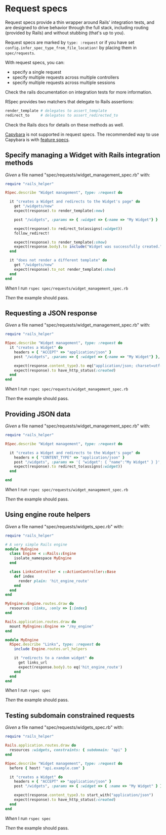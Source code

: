 # Request specs

Request specs provide a thin wrapper around Rails' integration tests, and are
  designed to drive behavior through the full stack, including routing
  (provided by Rails) and without stubbing (that's up to you).

  Request specs are marked by `type: :request` or if you have set
  `config.infer_spec_type_from_file_location!` by placing them in `spec/requests`.

  With request specs, you can:

  * specify a single request
  * specify multiple requests across multiple controllers
  * specify multiple requests across multiple sessions

  Check the rails documentation on integration tests for more information.

  RSpec provides two matchers that delegate to Rails assertions:

  ```ruby
  render_template # delegates to assert_template
  redirect_to     # delegates to assert_redirected_to
  ```

  Check the Rails docs for details on these methods as well.

  [Capybara](https://github.com/teamcapybara/capybara) is not supported in
  request specs. The recommended way to use Capybara is with
  [feature specs](../feature-specs/feature-spec).

## Specify managing a Widget with Rails integration methods

_Given_ a file named "spec/requests/widget_management_spec.rb" with:

```ruby
require "rails_helper"

RSpec.describe "Widget management", type: :request do

  it "creates a Widget and redirects to the Widget's page" do
    get "/widgets/new"
    expect(response).to render_template(:new)

    post "/widgets", :params => { :widget => {:name => "My Widget"} }

    expect(response).to redirect_to(assigns(:widget))
    follow_redirect!

    expect(response).to render_template(:show)
    expect(response.body).to include("Widget was successfully created.")
  end

  it "does not render a different template" do
    get "/widgets/new"
    expect(response).to_not render_template(:show)
  end
end
```

_When_ I run `rspec spec/requests/widget_management_spec.rb`

_Then_ the example should pass.

## Requesting a JSON response

_Given_ a file named "spec/requests/widget_management_spec.rb" with:

```ruby
require "rails_helper"

RSpec.describe "Widget management", type: :request do
  it "creates a Widget" do
    headers = { "ACCEPT" => "application/json" }
    post "/widgets", :params => { :widget => {:name => "My Widget"} }, :headers => headers

    expect(response.content_type).to eq("application/json; charset=utf-8")
    expect(response).to have_http_status(:created)
  end
end
```

_When_ I run `rspec spec/requests/widget_management_spec.rb`

_Then_ the example should pass.

## Providing JSON data

_Given_ a file named "spec/requests/widget_management_spec.rb" with:

```ruby
require "rails_helper"

RSpec.describe "Widget management", type: :request do

  it "creates a Widget and redirects to the Widget's page" do
    headers = { "CONTENT_TYPE" => "application/json" }
    post "/widgets", :params => '{ "widget": { "name":"My Widget" } }', :headers => headers
    expect(response).to redirect_to(assigns(:widget))
  end

end
```

_When_ I run `rspec spec/requests/widget_management_spec.rb`

_Then_ the example should pass.

## Using engine route helpers

_Given_ a file named "spec/requests/widgets_spec.rb" with:

```ruby
require "rails_helper"

# A very simple Rails engine
module MyEngine
  class Engine < ::Rails::Engine
    isolate_namespace MyEngine
  end

  class LinksController < ::ActionController::Base
    def index
      render plain: 'hit_engine_route'
    end
  end
end

MyEngine::Engine.routes.draw do
  resources :links, :only => [:index]
end

Rails.application.routes.draw do
  mount MyEngine::Engine => "/my_engine"
end

module MyEngine
  RSpec.describe "Links", type: :request do
    include Engine.routes.url_helpers

    it "redirects to a random widget" do
      get links_url
      expect(response.body).to eq('hit_engine_route')
    end
  end
end
```

_When_ I run `rspec spec`

_Then_ the example should pass.

## Testing subdomain constrained requests

_Given_ a file named "spec/requests/widgets_spec.rb" with:

```ruby
require "rails_helper"

Rails.application.routes.draw do
  resources :widgets, constraints: { subdomain: "api" }
end

RSpec.describe "Widget management", type: :request do
  before { host! "api.example.com" }

  it "creates a Widget" do
    headers = { "ACCEPT" => "application/json" }
    post "/widgets", :params => { :widget => { :name => "My Widget" } }, :headers => headers

    expect(response.content_type).to start_with("application/json")
    expect(response).to have_http_status(:created)
  end
end
```

_When_ I run `rspec spec`

_Then_ the example should pass.
